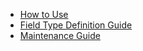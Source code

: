 - [How to Use](how-to-use.md)
- [Field Type Definition Guide](field-type-definition-guide.md)
- [Maintenance Guide](maintenance-guide.md)
